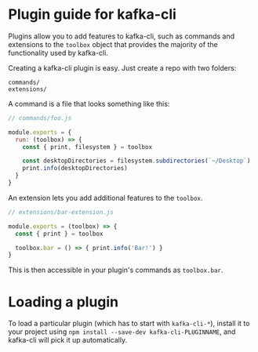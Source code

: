 # Plugin guide for kafka-cli

Plugins allow you to add features to kafka-cli, such as commands and
extensions to the `toolbox` object that provides the majority of the functionality
used by kafka-cli.

Creating a kafka-cli plugin is easy. Just create a repo with two folders:

```
commands/
extensions/
```

A command is a file that looks something like this:

```js
// commands/foo.js

module.exports = {
  run: (toolbox) => {
    const { print, filesystem } = toolbox

    const desktopDirectories = filesystem.subdirectories(`~/Desktop`)
    print.info(desktopDirectories)
  }
}
```

An extension lets you add additional features to the `toolbox`.

```js
// extensions/bar-extension.js

module.exports = (toolbox) => {
  const { print } = toolbox

  toolbox.bar = () => { print.info('Bar!') }
}
```

This is then accessible in your plugin's commands as `toolbox.bar`.

# Loading a plugin

To load a particular plugin (which has to start with `kafka-cli-*`),
install it to your project using `npm install --save-dev kafka-cli-PLUGINNAME`,
and kafka-cli will pick it up automatically.
